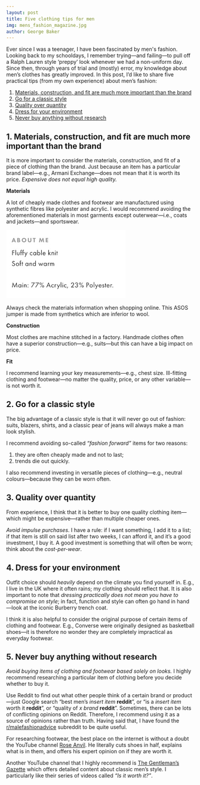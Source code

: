 ```yaml
---
layout: post 
title: Five clothing tips for men
img: mens_fashion_magazine.jpg
author: George Baker
---
```


Ever since I was a teenager, I have been fascinated by men's fashion. Looking back to my schooldays, I
remember trying—and failing—to pull off a Ralph Lauren style ‘preppy’ look whenever we had a non-uniform day. Since
then, through years of trial and (mostly) error, my knowledge about men’s clothes has greatly improved. In this post,
I’d like to share five practical tips (from my own experience) about men’s fashion:

1. [Materials, construction, and fit are much more important than the brand](#1-materials-construction-and-fit-are-much-more-important-than-the-brand)
2. [Go for a classic style](#2-go-for-a-classic-style)
3. [Quality over quantity](#3-quality-over-quantity)
4. [Dress for your environment](#4-dress-for-your-environment)
5. [Never buy anything without research](#5-never-buy-anything-without-research)

## 1. Materials, construction, and fit are much more important than the brand
It is more important to consider the materials, construction, and fit of a piece of clothing than the brand. Just
because an item has a particular brand label—e.g., Armani Exchange—does not mean that it is worth its price.
*Expensive does not equal high quality.*

**Materials**

A lot of cheaply made clothes and footwear are manufactured using synthetic fibres like polyester and acrylic. I would
recommend avoiding the aforementioned materials in most garments except outerwear—i.e., coats and 
jackets—and sportswear.

![Materials info](/assets/img/materials-info.jpeg)
<figcaption class="figure-caption mb-3">Always check the materials information when shopping online. This ASOS jumper
is made from synthetics which are inferior to wool.</figcaption>

**Construction**

Most clothes are machine stitched in a factory. Handmade clothes often have a superior construction—e.g., suits—but this
can have a big impact on price.

**Fit**

I recommend learning your key measurements—e.g., chest size. Ill-fitting clothing and footwear—no matter the quality,
price, or any other variable—is not worth it.

## 2. Go for a classic style
The big advantage of a classic style is that it will never go out of fashion: suits, blazers, shirts, and 
a classic pear of jeans will always make a man look stylish.

I recommend avoiding so-called *“fashion forward”* items for two reasons:

1. they are often cheaply made and not to last;
2. trends die out quickly.

I also recommend investing in versatile pieces of clothing—e.g., neutral colours—because they can be worn often.

## 3. Quality over quantity
From experience, I think that it is better to buy one quality clothing item—which might be expensive—rather than
multiple cheaper ones.

*Avoid impulse purchases*. I have a rule: if I want something, I add it to a list; if that item is
still on said list after two weeks, I can afford it, and it’s a good investment, I buy it. A good investment is 
something that will often be worn; think about the *cost-per-wear*.

## 4. Dress for your environment
Outfit choice should *heavily* depend on the climate you find yourself in. E.g., I live in the UK where it often 
rains; my clothing should reflect that. It is also important to note that *dressing practically does not mean you have
to compromise on style*; in fact, function and style can often go hand in hand—look at the iconic Burberry trench coat.

I think it is also helpful to consider the original purpose of certain items of clothing and footwear. E.g., Converse were originally designed as basketball shoes—it is therefore no wonder they are completely impractical as everyday footwear.

## 5. Never buy anything without research
*Avoid buying items of clothing and footwear based solely on looks.* I highly recommend researching a particular item
of clothing before you decide whether to buy it.

Use Reddit to find out what other people think of a certain brand or product—just Google search “best men’s
*insert item* **reddit**”, or “is a *insert item* worth it **reddit**”, or “quality of *x brand* **reddit**”. 
Sometimes, there can be lots of conflicting opinions on Reddit. Therefore, I recommend using it as a source of opinions
rather than truth. Having said that, I have found the [r/malefashionadvice](https://www.reddit.com/r/malefashionadvice) 
subreddit to be quite useful.

For researching footwear, the best place on the internet is without a doubt the YouTube channel 
[Rose Anvil](https://www.youtube.com/c/RoseAnvil). He literally cuts shoes in half, explains what is in them, and 
offers his expert opinion on if they are worth it.

Another YouTube channel that I highly recommend is [The Gentleman’s Gazette](https://www.youtube.com/c/Gentlemansgazette)
which offers detailed content about classic men’s style. I particularly like their series of videos called 
*“Is it worth it?”*. 


